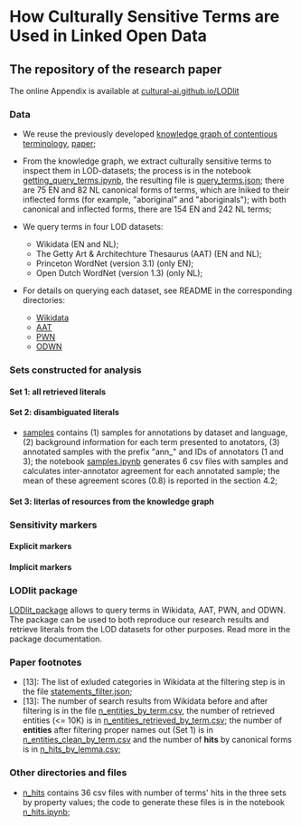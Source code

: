 # How Culturally Sensitive Terms are Used in Linked Open Data
## The repository of the research paper

The online Appendix is available at [cultural-ai.github.io/LODlit](https://cultural-ai.github.io/LODlit/)

### Data

* We reuse the previously developed [knowledge graph of contentious terminology](https://github.com/cultural-ai/wordsmatter), [paper](https://doi.org/10.1007/978-3-031-33455-9_30);
* From the knowledge graph, we extract culturally sensitive terms to inspect them in LOD-datasets; the process is in the notebook [getting_query_terms.ipynb](getting_query_terms.ipynb), the resulting file is [query_terms.json](query_terms.json); there are 75 EN and 82 NL canonical forms of terms, which are lniked to their inflected forms (for example, "aboriginal" and "aboriginals"); with both canonical and inflected forms, there are 154 EN and 242 NL terms;
* We query terms in four LOD datasets:
  * Wikidata (EN and NL);
  * The Getty Art & Architechture Thesaurus (AAT) (EN and NL);
  * Princeton WordNet (version 3.1) (only EN);
  * Open Dutch WordNet (version 1.3) (only NL);
  
* For details on querying each dataset, see README in the corresponding directories:
  * [Wikidata](Wikidata)
  * [AAT](AAT)
  * [PWN](PWN)
  * [ODWN](ODWN)

### Sets constructed for analysis

  #### Set 1: all retrieved literals
  #### Set 2: disambiguated literals
  * [samples](samples) contains (1) samples for annotations by dataset and language, (2) background information for each term presented to anotators, (3) annotated samples with the prefix "ann_" and IDs of annotators (1 and 3); the notebook [samples.ipynb](samples.ipynb) generates 6 csv files with samples and calculates inter-annotator agreement for each annotated sample; the mean of these agreement scores (0.8) is reported in the section 4.2; 
  #### Set 3: literlas of resources from the knowledge graph

### Sensitivity markers

  #### Explicit markers
  #### Implicit markers

### LODlit package

[LODlit_package](https://github.com/cultural-ai/LODlit/tree/main/LODlit_package) allows to query terms in Wikidata, AAT, PWN, and ODWN.
The package can be used to both reproduce our research results and retrieve literals from the LOD datasets for other purposes.
Read more in the package documentation.
  
### Paper footnotes

* \[13]: The list of exluded categories in Wikidata at the filtering step is in the file [statements_filter.json](Wikidata/statements_filter.json);
* \[13]: The number of search results from Wikidata before and after filtering is in the file [n_entities_by_term.csv](Wikidata/n_entities_by_term.csv), the number of retrieved entities (<= 10K) is in [n_entities_retrieved_by_term.csv](Wikidata/n_entities_retrieved_by_term.csv); the number of **entities** after filtering proper names out (Set 1) is in [n_entities_clean_by_term.csv](Wikidata/n_entities_clean_by_term.csv) and the number of **hits** by canonical forms is in [n_hits_by_lemma.csv](Wikidata/n_hits_by_lemma.csv);

### Other directories and files

* [n_hits](n_hits) contains 36 csv files with number of terms' hits in the three sets by property values; the code to generate these files is in the notebook [n_hits.ipynb](n_hits.ipynb);
